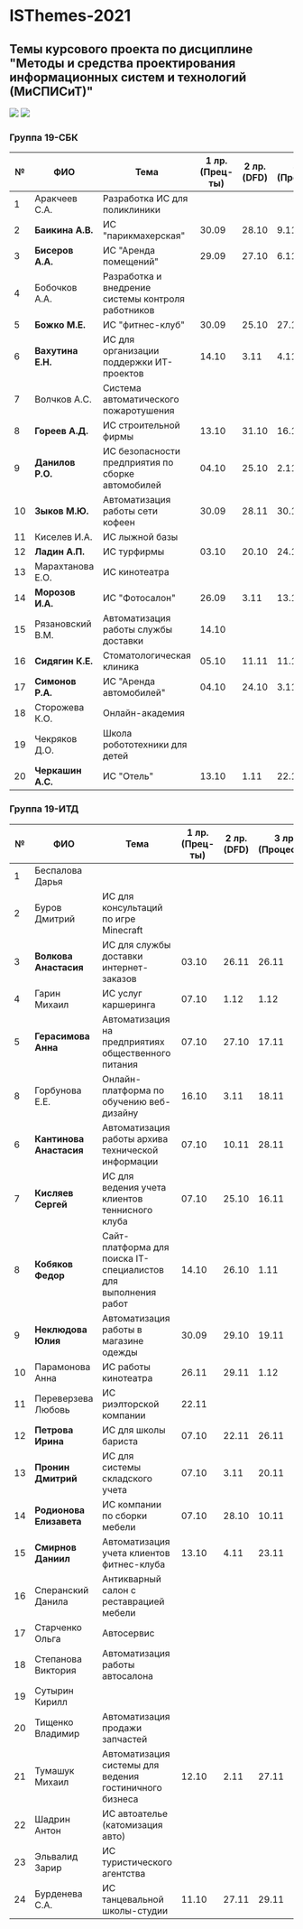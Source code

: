 # ISThemes-2021
## Темы курсового проекта по дисциплине "Методы и средства проектирования информационных систем и технологий (МиСПИСиТ)"

<img src="https://img.shields.io/github/commit-activity/m/nntu-cs/ISThemes-2021?color=lime&style=for-the-badge">
<img src="https://img.shields.io/github/last-commit/nntu-cs/ISThemes-2021?color=darkgreen&style=for-the-badge">

### Группа 19-СБК

|№ |  ФИО |	Тема	 | 1 лр. (Прец-ты) | 2 лр. (DFD)  | 3 лр. (Процессы) | 4 лр. (Модели данных) | 5 лр. (Метрики) | ПЗ на проверку |
|--|-------------------------|----------------------------------------------------|-------|-------|----------|-------|-------|--------|
|1 |  Аракчеев С.А.          | Разработка ИС для поликлиники                      |       |       |          |
|2 |  **Баикина А.В.**       | ИС "парикмахерская"                                | 30.09 | 28.10 |  9.11    | 15.11 | 26.11 | `09.12` |
|3 |  **Бисеров А.А.**       | ИС "Аренда помещений"                              | 29.09 | 27.10 |  6.11    | 18.11 | 28.11 | `04.12` |
|4 |  Бобочков А.А.          | Разработка и внедрение системы контроля работников |       |       |          |          
|5 |  **Божко М.Е.**         | ИС "фитнес-клуб"                                   | 30.09 | 25.10 |  27.10   | 12.11 | 27.11 |
|6 |  **Вахутина Е.Н.**      | ИС для организации поддержки ИТ-проектов           | 14.10 | 3.11  |  4.11    | 26.11 | 30.11 |
|7 |  Волчков А.С.           | Система автоматического пожаротушения              |       |       |          |       
|8 |  **Гореев А.Д.**        | ИС строительной фирмы                              | 13.10 | 31.10 |  16.11   | 24.11 | 28.11 | `09.12` |
|9 |  **Данилов Р.О.**       | ИС безопасности предприятия по сборке автомобилей  | 04.10 | 25.10 |  2.11    | 11.11 | 27.11 | `10.12` |
|10|  **Зыков М.Ю.**         | Автоматизация работы сети кофеен                   | 30.09 | 28.11 |  30.11   | 30.11 | 30.11 |
|11|  Киселев И.А.           | ИС лыжной базы                                     |       |       |          |
|12|  **Ладин А.П.**         | ИС турфирмы                                        | 03.10 | 20.10 | 24.10    | 23.11 | 25.11 | `03.12` |
|13|  Марахтанова Е.О.       | ИС кинотеатра                                      |       |       |          |
|14|  **Морозов И.А.**       | ИС "Фотосалон"                                     | 26.09 | 3.11  | 13.11    | 24.11 | 28.11 |
|15|  Рязановский В.М.       | Автоматизация работы службы доставки               | 14.10 | |          |
|16|  **Сидягин К.Е.**       | Стоматологическая клиника                          | 05.10 | 11.11 |  11.11   | 19.11 | 29.11 | `08.12` |
|17|  **Симонов Р.А.**       | ИС "Аренда автомобилей"                            | 04.10 | 24.10 | 3.11     | 16.11 | 28.11 | `04.12` |
|18|  Сторожева К.О.         | Онлайн-академия                                    |       | |          |
|19|  Чекряков Д.О.          | Школа робототехники для детей                      |       | |          |
|20|  **Черкашин А.С.**      | ИС "Отель"                                         | 13.10 | 1.11       |  22.11        | 2.12  | 30.11 |

### Группа 19-ИТД

|№ |      ФИО            |	Тема	| 1 лр. (Прец-ты) | 2 лр. (DFD) | 3 лр. (Процессы) | 4 лр. (Модели данных) | 5 лр. (Метрики) |
|--|---------------------|--------|-----------------|-------------|------------------|-----------------------|-----------------|
|1 |  Беспалова Дарья      |  | | |
|2 |  Буров Дмитрий             | ИС для консультаций по игре Minecraft | | |
|3 |  **Волкова Анастасия**     | ИС для службы доставки интернет-заказов               |  03.10 | 26.11 | 26.11 | 29.11 | 30.11 |
|4 |  Гарин Михаил              | ИС услуг каршеринга                                   | 07.10 | 1.12 | 1.12 |
|5 |  **Герасимова Анна**       | Автоматизация на предприятиях общественного питания   | 07.10 | 27.10 | 17.11 | 27.11 | 29.11 |
|8 |  Горбунова Е.Е.            | Онлайн-платформа по обучению веб-дизайну              | 16.10 | 3.11| 18.11 |
|6 |  **Кантинова Анастасия**   | Автоматизация работы архива технической информации               | 07.10  | 10.11 | 28.11 | 1.12 | 1.12 |
|7 |  **Кисляев Сергей**        | ИС для ведения учета клиентов теннисного клуба                   | 07.10 | 25.10  | 16.11 | 24.11 | 29.11 |
|8 |  **Кобяков Федор**         | Сайт-платформа для поиска IT-специалистов для выполнения работ   | 14.10 | 26.10 | 1.11 | 15.11 |   29.11 |        
|9 |  **Неклюдова Юлия**        | Автоматизация работы в магазине одежды                           | 30.09  | 29.10 | 19.11 | 29.11 | 29.11 |
|10|  Парамонова Анна           | ИС работы кинотеатра                                             |  26.11    | 29.11 | 1.12 |
|11|  Переверзева Любовь        | ИС риэлторской компании                                          | 22.11 | |
|12|  **Петрова Ирина**         | ИС для школы бариста                                             |  07.10   | 22.11 | 26.11 | 28.11 | 29.11 |
|13|  **Пронин Дмитрий**        | ИС для системы складского учета                                  | 07.10 | 3.11| 20.11 | 20.11 | 29.11 |
|14|  **Родионова Елизавета**   | ИС компании по сборки мебели                                     | 07.10 | 28.10| 10.11 | 18.11 | 22.11 | 
|15|  **Смирнов Даниил**        | Автоматизация учета клиентов фитнес-клуба                        | 13.10| 4.11| 23.11 | 29.11 | 30.11 |
|16|  Сперанский Данила         | Антикварный салон с реставрацией мебели | | |
|17|  Старченко Ольга           | Автосервис | | |
|18|  Степанова Виктория        | Автоматизация работы автосалона  | | |
|19|  Сутырин Кирилл            |  | | |
|20|  Тищенко Владимир          | Автоматизация продажи запчастей | | |
|21|  Тумашук Михаил            |  Автоматизация системы для ведения гостиничного бизнеса  | 12.10 | 2.11 | 27.11 |
|22|  Шадрин Антон              | ИС автоателье (катомизация авто) | | |
|23|  Эльвалид Зарир            |  ИС туристического агентства| |
|24|  Бурденева С.А.            | ИС танцевальной школы-студии | 11.10 | 27.11 | 29.11 |
